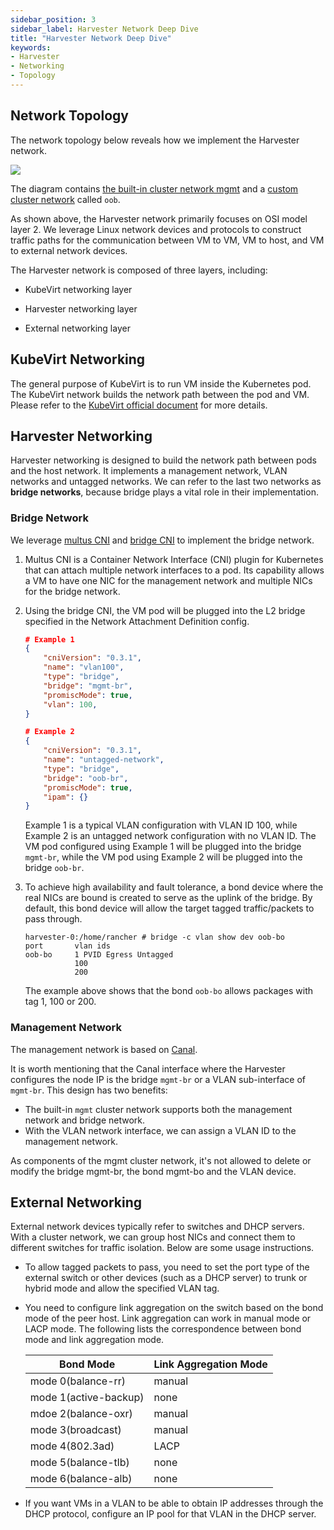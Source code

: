 ```yaml
---
sidebar_position: 3
sidebar_label: Harvester Network Deep Dive
title: "Harvester Network Deep Dive"
keywords:
- Harvester
- Networking
- Topology
---
```


<head>
  <link rel="canonical" href="https://docs.harvesterhci.io/v1.6/networking/deep-dive"/>
</head>

## Network Topology

The network topology below reveals how we implement the Harvester network.

![](/img/v1.2/networking/topology.png)

The diagram contains [the built-in cluster network mgmt](./clusternetwork.md#built-in-cluster-network) and a [custom cluster network](./clusternetwork.md#custom-cluster-network) called `oob`.

As shown above, the Harvester network primarily focuses on OSI model layer 2. We leverage Linux network devices and protocols to construct traffic paths for the communication between VM to VM, VM to host, and VM to external network devices.

The Harvester network is composed of three layers, including:

- KubeVirt networking layer

- Harvester networking layer

- External networking layer

## KubeVirt Networking

The general purpose of KubeVirt is to run VM inside the Kubernetes pod. The KubeVirt network builds the network path between the pod and VM.
Please refer to the [KubeVirt official document](https://kubevirt.io/2018/KubeVirt-Network-Deep-Dive.html) for more details.

## Harvester Networking

Harvester networking is designed to build the network path between pods and the host network. It implements a management network, VLAN networks and untagged networks. We can refer to the last two networks as **bridge networks**, because bridge plays a vital role in their implementation.

### Bridge Network

We leverage [multus CNI](https://github.com/k8snetworkplumbingwg/multus-cni) and [bridge CNI](https://www.cni.dev/plugins/current/main/bridge/) to implement the bridge network.

1. Multus CNI is a Container Network Interface (CNI) plugin for Kubernetes that can attach multiple network interfaces to a pod. Its capability allows a VM to have one NIC for the management network and multiple NICs for the bridge network.

2. Using the bridge CNI, the VM pod will be plugged into the L2 bridge specified in the Network Attachment Definition config.

    ```json
    # Example 1
    {
        "cniVersion": "0.3.1",
        "name": "vlan100",
        "type": "bridge",
        "bridge": "mgmt-br",
        "promiscMode": true,
        "vlan": 100,
    }
    ```

    ```json
    # Example 2
    {
        "cniVersion": "0.3.1",
        "name": "untagged-network",
        "type": "bridge",
        "bridge": "oob-br",
        "promiscMode": true,
        "ipam": {}
    }
    ```

    Example 1 is a typical VLAN configuration with VLAN ID 100, while Example 2 is an untagged network configuration with no VLAN ID. The VM pod configured using Example 1 will be plugged into the bridge `mgmt-br`, while the VM pod using Example 2 will be plugged into the bridge `oob-br`.

3. To achieve high availability and fault tolerance, a bond device where the real NICs are bound is created to serve as the uplink of the bridge. By default, this bond device will allow the target tagged traffic/packets to pass through.

    ```shell
    harvester-0:/home/rancher # bridge -c vlan show dev oob-bo
    port	   vlan ids
    oob-bo	   1 PVID Egress Untagged
               100
               200
    ```

    The example above shows that the bond `oob-bo` allows packages with tag 1, 100 or 200.

### Management Network

The management network is based on [Canal](https://projectcalico.docs.tigera.io/getting-started/kubernetes/flannel/flannel).

It is worth mentioning that the Canal interface where the Harvester configures the node IP is the bridge `mgmt-br` or a VLAN sub-interface of `mgmt-br`. This design has two benefits:

- The built-in `mgmt` cluster network supports both the management network and bridge network.
- With the VLAN network interface, we can assign a VLAN ID to the management network.

As components of the mgmt cluster network, it's not allowed to delete or modify the bridge mgmt-br, the bond mgmt-bo and the VLAN device.


## External Networking

External network devices typically refer to switches and DHCP servers. With a cluster network, we can group host NICs and connect them to different switches for traffic isolation. Below are some usage instructions.

- To allow tagged packets to pass, you need to set the port type of the external switch or other devices (such as a DHCP server) to trunk or hybrid mode and allow the specified VLAN tag.

- You need to configure link aggregation on the switch based on the bond mode of the peer host. Link aggregation can work in manual mode or LACP mode. The following lists the correspondence between bond mode and link aggregation mode.

    | Bond Mode | Link Aggregation Mode |
    | --- | ----------- |
    | mode 0(balance-rr) | manual |
    | mode 1(active-backup) | none |
    | mdoe 2(balance-oxr) | manual |
    | mode 3(broadcast) | manual |
    | mode 4(802.3ad) | LACP |
    | mode 5(balance-tlb) | none |
    | mode 6(balance-alb) | none |

- If you want VMs in a VLAN to be able to obtain IP addresses through the DHCP protocol, configure an IP pool for that VLAN in the DHCP server.


